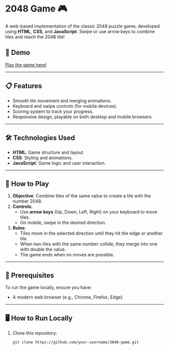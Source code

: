# 2048 Game 🎮

A web-based implementation of the classic 2048 puzzle game, developed using **HTML**, **CSS**, and **JavaScript**. Swipe or use arrow keys to combine tiles and reach the 2048 tile!

## 🚀 Demo

[Play the game here!](https://hotabu4.github.io/2048-puzzle-game/)

---

## 📋 Features

- Smooth tile movement and merging animations.
- Keyboard and swipe controls (for mobile devices).
- Scoring system to track your progress.
- Responsive design, playable on both desktop and mobile browsers.

---

## 🛠️ Technologies Used

- **HTML**: Game structure and layout.
- **CSS**: Styling and animations.
- **JavaScript**: Game logic and user interaction.

---

## 📖 How to Play

1. **Objective**: Combine tiles of the same value to create a tile with the number 2048.
2. **Controls**:
   - Use **arrow keys** (Up, Down, Left, Right) on your keyboard to move tiles.
   - On mobile, swipe in the desired direction.
3. **Rules**:
   - Tiles move in the selected direction until they hit the edge or another tile.
   - When two tiles with the same number collide, they merge into one with double the value.
   - The game ends when no moves are possible.

---

## 🛑 Prerequisites

To run the game locally, ensure you have:
- A modern web browser (e.g., Chrome, Firefox, Edge).

---

## 🖥️ How to Run Locally

1. Clone this repository:
   ```bash
   git clone https://github.com/your-username/2048-game.git
